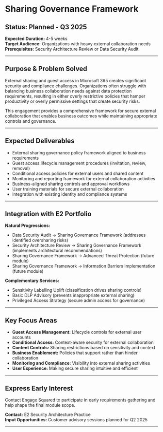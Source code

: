 # Sharing Governance Framework

## Status: Planned - Q3 2025
**Expected Duration:** 4-5 weeks  
**Target Audience:** Organizations with heavy external collaboration needs  
**Prerequisites:** Security Architecture Review or Data Security Audit

---

## Purpose & Problem Solved

External sharing and guest access in Microsoft 365 creates significant security and compliance challenges. Organizations often struggle with balancing business collaboration needs against data protection requirements, resulting in either overly restrictive policies that hamper productivity or overly permissive settings that create security risks.

This engagement provides a comprehensive framework for secure external collaboration that enables business outcomes while maintaining appropriate controls and governance.

---

## Expected Deliverables

- External sharing governance policy framework aligned to business requirements
- Guest access lifecycle management procedures (invitation, review, removal)
- Conditional access policies for external users and shared content
- Monitoring and reporting framework for external collaboration activities
- Business-aligned sharing controls and approval workflows
- User training materials for secure external collaboration
- Integration with existing identity and compliance systems

---

## Integration with E2 Portfolio

**Natural Progressions:**
- Data Security Audit → Sharing Governance Framework (addresses identified oversharing risks)
- Security Architecture Review → Sharing Governance Framework (implements architectural recommendations)
- Sharing Governance Framework → Advanced Threat Protection (future module)
- Sharing Governance Framework → Information Barriers Implementation (future module)

**Complementary Services:**
- Sensitivity Labelling Uplift (classification drives sharing controls)
- Basic DLP Advisory (prevents inappropriate external sharing)
- Privileged Access Strategy (secure admin access for governance)

---

## Key Focus Areas

- **Guest Access Management:** Lifecycle controls for external user accounts
- **Conditional Access:** Context-aware security for external collaboration
- **Content Controls:** Sharing restrictions based on sensitivity and context
- **Business Enablement:** Policies that support rather than hinder collaboration
- **Monitoring and Compliance:** Visibility into external sharing activities
- **User Experience:** Making secure sharing intuitive and efficient

---

## Express Early Interest

Contact Engage Squared to participate in early requirements gathering and help shape the final module scope.

**Contact:** E2 Security Architecture Practice  
**Input Opportunities:** Customer advisory sessions planned for Q2 2025

---
